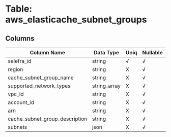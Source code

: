 # Table: aws_elasticache_subnet_groups

## Columns 

|  Column Name   |  Data Type  | Uniq | Nullable | Description | 
|  ----  | ----  | ----  | ----  | ---- | 
| selefra_id | string | √ | √ | random id | 
| region | string | X | √ |  | 
| cache_subnet_group_name | string | X | √ |  | 
| supported_network_types | string_array | X | √ |  | 
| vpc_id | string | X | √ |  | 
| account_id | string | X | √ |  | 
| arn | string | X | √ |  | 
| cache_subnet_group_description | string | X | √ |  | 
| subnets | json | X | √ |  | 


